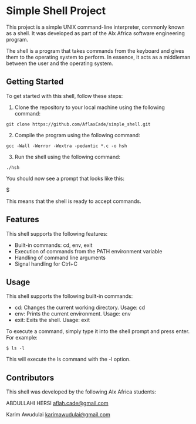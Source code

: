 # Simple Shell Project

This project is a simple UNIX command-line interpreter, commonly known as a shell. It was developed as part of the Alx Africa software engineering program.

The shell is a program that takes commands from the keyboard and gives them to the operating system to perform. In essence, it acts as a middleman between the user and the operating system.

## Getting Started

To get started with this shell, follow these steps:

1. Clone the repository to your local machine using the following command:

```git
git clone https://github.com/AflaxCade/simple_shell.git
```

2. Compile the program using the following command:

```
gcc -Wall -Werror -Wextra -pedantic *.c -o hsh
```

3. Run the shell using the following command:

```
./hsh
```

You should now see a prompt that looks like this:

$

This means that the shell is ready to accept commands.

## Features

This shell supports the following features:

- Built-in commands: cd, env, exit
- Execution of commands from the PATH environment variable
- Handling of command line arguments
- Signal handling for Ctrl+C

## Usage

This shell supports the following built-in commands:

- cd: Changes the current working directory. Usage: cd <directory>
- env: Prints the current environment. Usage: env
- exit: Exits the shell. Usage: exit

To execute a command, simply type it into the shell prompt and press enter. For example:

```
$ ls -l
```

This will execute the ls command with the -l option.

## Contributors

This shell was developed by the following Alx Africa students:

ABDULLAHI HERSI aflah.cade@gmail.com

Karim Awudulai karimawudulai@gmail.com

